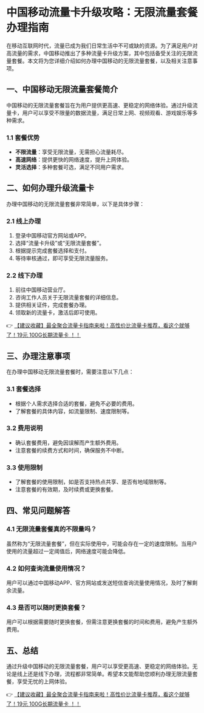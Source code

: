 # 中国移动流量卡升级攻略：无限流量套餐办理指南

在移动互联网时代，流量已成为我们日常生活中不可或缺的资源。为了满足用户对高流量的需求，中国移动推出了多种流量卡升级方案，其中包括备受关注的无限流量套餐。本文将为您详细介绍如何办理中国移动的无限流量套餐，以及相关注意事项。

## 一、中国移动无限流量套餐简介

中国移动的无限流量套餐旨在为用户提供更高速、更稳定的网络体验。通过升级流量卡，用户可以享受不限量的数据流量，满足日常上网、视频观看、游戏娱乐等多种需求。

### 1.1 套餐优势
- **不限流量**：享受无限流量，无需担心流量耗尽。
- **高速网络**：提供更快的网络速度，提升上网体验。
- **灵活选择**：多种套餐可选，满足不同用户需求。

## 二、如何办理升级流量卡

办理中国移动的无限流量套餐非常简单，以下是具体步骤：

### 2.1 线上办理
1. 登录中国移动官方网站或APP。
2. 选择“流量卡升级”或“无限流量套餐”。
3. 根据提示完成套餐选择和支付。
4. 等待审核通过，即可享受无限流量服务。

### 2.2 线下办理
1. 前往中国移动营业厅。
2. 咨询工作人员关于无限流量套餐的详细信息。
3. 提供相关证件，完成套餐办理。
4. 领取新的流量卡，激活后即可使用。

👉 [【建议收藏】最全聚合流量卡指南来啦！高性价比流量卡推荐，看这个就够了！19元 100G长期流量卡 ！！](https://bit.ly/Liuliangka)

## 三、办理注意事项

在办理中国移动无限流量套餐时，需要注意以下几点：

### 3.1 套餐选择
- 根据个人需求选择合适的套餐，避免不必要的费用。
- 了解套餐的具体内容，如流量限制、速度限制等。

### 3.2 费用说明
- 确认套餐费用，避免因误解而产生额外费用。
- 注意套餐的续费方式和时间，确保服务不中断。

### 3.3 使用限制
- 了解套餐的使用限制，如是否支持热点共享、是否有地域限制等。
- 注意套餐的有效期，及时续费或更换套餐。

## 四、常见问题解答

### 4.1 无限流量套餐真的不限量吗？
虽然称为“无限流量套餐”，但在实际使用中，可能会存在一定的速度限制。当用户使用的流量超过一定阈值后，网络速度可能会降低。

### 4.2 如何查询流量使用情况？
用户可以通过中国移动APP、官方网站或发送短信查询流量使用情况，及时了解剩余流量。

### 4.3 是否可以随时更换套餐？
用户可以根据需要随时更换套餐，但需注意更换套餐的时间和费用，避免产生额外费用。

## 五、总结

通过升级中国移动的无限流量套餐，用户可以享受更高速、更稳定的网络体验。无论是线上还是线下办理，流程都非常简单。希望本文能帮助您顺利办理无限流量套餐，享受无忧的上网体验。

👉 [【建议收藏】最全聚合流量卡指南来啦！高性价比流量卡推荐，看这个就够了！19元 100G长期流量卡 ！！](https://bit.ly/Liuliangka)
